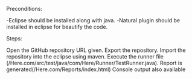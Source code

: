 Preconditions:


-Eclipse should be installed along with java.
-Natural plugin should be installed in eclipse for beautify the code.

Steps:

Open the GitHub repository URL given.
Export the repository.
Import the repository into the eclipse using maven.
Execute the runner file (/Here.com/src/test/java/com/Here/Runner/TestRunner.java).
Report is generated(/Here.com/Reports/index.html)
Console output also available
